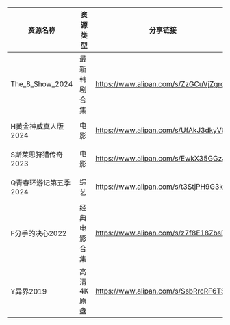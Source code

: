 | 资源名称            | 资源类型   | 分享链接                                 | 发布时间                |
| --------------- | ------ | ------------------------------------ | ------------------- |
| The_8_Show_2024 | 最新韩剧合集 | https://www.alipan.com/s/ZzGCuVjZgrd | 2024-05-19 09:04:09 |
| H黄金神威真人版2024    | 电影     | https://www.alipan.com/s/UfAkJ3dkyV8 | 2024-05-19 19:04:18 |
| S斯莱思狩猎传奇2023    | 电影     | https://www.alipan.com/s/EwkX35GGzJB | 2024-05-19 09:06:12 |
| Q青春环游记第五季2024   | 综艺     | https://www.alipan.com/s/t3StjPH9G3k | 2024-05-19 08:58:07 |
| F分手的决心2022      | 经典电影合集 | https://www.alipan.com/s/z7f8E18ZbsD | 2024-05-19 13:28:22 |
| Y异界2019         | 高清4K原盘 | https://www.alipan.com/s/SsbRrcRF6TS | 2024-05-19 09:02:06 |
